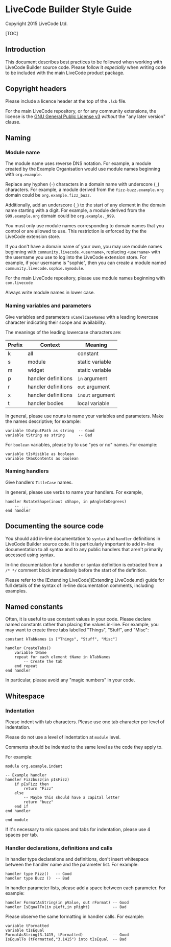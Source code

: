 # LiveCode Builder Style Guide
Copyright 2015 LiveCode Ltd.

[TOC]

## Introduction

This document describes best practices to be followed when working with
LiveCode Builder source code.  Please follow it *especially* when writing code
to be included with the main LiveCode product package.

## Copyright headers

Please include a licence header at the top of the `.lcb` file.

For the main LiveCode repository, or for any community extensions, the license
is the [GNU General Public License v3](http://www.gnu.org/licenses) *without*
the "any later version" clause.

## Naming

### Module name

The module name uses reverse DNS notation.  For example, a module created by
the Example Organisation would use module names beginning with `org.example`.

Replace any hyphen (`-`) characters in a domain name with underscore (`_`)
characters.  For example, a module derived from the `fizz-buzz.example.org`
domain could be `org.example.fizz_buzz`.

Additionally, add an underscore (`_`) to the start of any element in the domain
name starting with a digit.  For example, a module derived from the
`999.example.org` domain could be `org.example._999`.

You must only use module names corresponding to domain names that you control
or are allowed to use.  This restriction is enforced by the the LiveCode
extension store.

If you don't have a domain name of your own, you may use module names
beginning with `community.livecode.<username>`, replacing `<username>`
with the username you use to log into the LiveCode extension store.
For example, if your username is "sophie", then you can create a
module named `community.livecode.sophie.mymodule`.

For the main LiveCode repository, please use module names beginning with
`com.livecode`

Always write module names in lower case.

### Naming variables and parameters

Give variables and parameters `xCamelCaseNames` with a leading lowercase
character indicating their scope and availability.

The meanings of the leading lowercase characters are:

Prefix | Context             | Meaning
------ | ------------------- | -------
k      | all                 | constant
s      | module              | static variable
m      | widget              | static variable
p      | handler definitions | `in` argument
r      | handler definitions | `out` argument
x      | handler definitions | `inout` argument
t      | handler bodies      | local variable

In general, please use nouns to name your variables and parameters.  Make the
names descriptive; for example:

    variable tOutputPath as string  -- Good
    variable tString as string      -- Bad

For `boolean` variables, please try to use "yes or no" names.  For example:

    variable tIsVisible as boolean
    variable tHasContents as boolean

### Naming handlers

Give handlers `TitleCase` names.

In general, please use verbs to name your handlers.  For example,

    handler RotateShape(inout xShape, in pAngleInDegrees)
        -- ...
    end handler

## Documenting the source code

You should add in-line documentation to `syntax` and `handler` definitions in
LiveCode Builder source code.  It is particularly important to add in-line
documentation to all syntax and to any public handlers that aren't primarily
accessed using syntax.

In-line documentation for a handler or syntax definition is extracted from a
`/* */` comment block immediately before the start of the definition.

Please refer to the [Extending LiveCode](Extending LiveCode.md) guide for full
details of the syntax of in-line documentation comments, including examples.

## Named constants

Often, it is useful to use constant values in your code.  Please declare named
constants rather than placing the values in-line.  For example, you may
want to create three tabs labelled "Things", "Stuff", and "Misc":

    constant kTabNames is ["Things", "Stuff", "Misc"]

    handler CreateTabs()
        variable tName
        repeat for each element tName in kTabNames
            -- Create the tab
        end repeat
    end handler

In particular, please avoid any "magic numbers" in your code.

## Whitespace

### Indentation

Please indent with tab characters.  Please use one tab character per level of
indentation.

Please do not use a level of indentation at `module` level.

Comments should be indented to the same level as the code they apply to.

For example:

    module org.example.indent

    -- Example handler
    handler Fizzbuzz(in pIsFizz)
        if pIsFizz then
            return "Fizz"
        else
            -- Maybe this should have a capital letter
            return "buzz"
        end if
    end handler

    end module

If it's necessary to mix spaces and tabs for indentation, please use 4 spaces
per tab.

### Handler declarations, definitions and calls

In handler type declarations and definitions, don't insert whitespace between
the handler name and the parameter list.  For example:

    handler type Fizz()   -- Good
    handler type Buzz ()  -- Bad

In handler parameter lists, please add a space between each parameter.  For
example:

    handler FormatAsString(in pValue, out rFormat) -- Good
    handler IsEqualTo(in pLeft,in pRight)          -- Bad

Please observe the same formatting in handler calls.  For example:

    variable tFormatted
    variable tIsEqual
    FormatAsString(3.1415, tFormatted)             -- Good
    IsEqualTo (tFormatted,"3.1415") into tIsEqual  -- Bad
